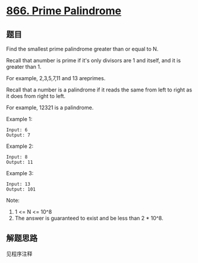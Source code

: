 # [866. Prime Palindrome](https://leetcode.com/problems/prime-palindrome/)

## 题目

Find the smallest prime palindrome greater than or equal to N.

Recall that anumber is prime if it's only divisors are 1 and itself, and it is greater than 1.

For example, 2,3,5,7,11 and 13 areprimes.

Recall that a number is a palindrome if it reads the same from left to right as it does from right to left.

For example, 12321 is a palindrome.

Example 1:

```text
Input: 6
Output: 7
```

Example 2:

```text
Input: 8
Output: 11
```

Example 3:

```text
Input: 13
Output: 101
```

Note:

1. 1 <= N <= 10^8
1. The answer is guaranteed to exist and be less than 2 * 10^8.

## 解题思路

见程序注释

